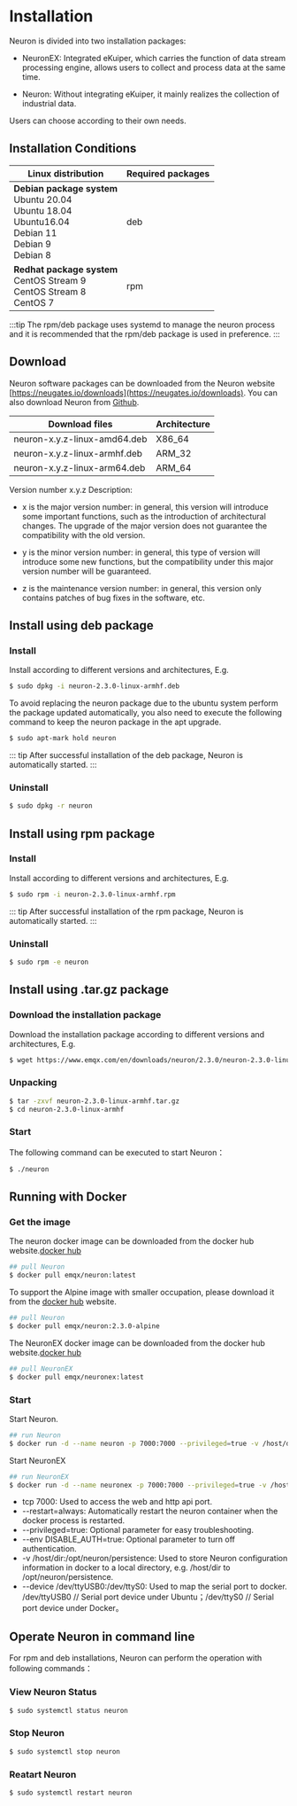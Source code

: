 # Installation

Neuron is divided into two installation packages:

* NeuronEX: Integrated eKuiper, which carries the function of data stream processing engine, allows users to collect and process data at the same time.

* Neuron: Without integrating eKuiper, it mainly realizes the collection of industrial data.

Users can choose according to their own needs.

## Installation Conditions

| Linux distribution                                    | Required packages  |
| ------------------------------------------------------------ | ------------------ |
| **Debian package system**</br>Ubuntu 20.04 </br>Ubuntu 18.04 </br>Ubuntu16.04</br>Debian 11</br>Debian 9</br>Debian 8               | deb         |
| **Redhat package system**</br>CentOS Stream 9</br>CentOS Stream 8</br>CentOS 7    | rpm         |

:::tip
The rpm/deb package uses systemd to manage the neuron process and it is recommended that the rpm/deb package is used in preference.
:::

## Download

Neuron software packages can be downloaded from the Neuron website [https://neugates.io/downloads](https://neugates.io/downloads). You can also download Neuron from [Github](https://github.com/emqx/neuron/releases).

| Download files                    | Architecture  |
| --------------------------------- | ------------- |
| neuron-x.y.z-linux-amd64.deb      | X86_64        |
| neuron-x.y.z-linux-armhf.deb      | ARM_32        |
| neuron-x.y.z-linux-arm64.deb      | ARM_64        |

Version number x.y.z Description:

* x is the major version number: in general, this version will introduce some important functions, such as the introduction of architectural changes. The upgrade of the major version does not guarantee the compatibility with the old version.

* y is the minor version number: in general, this type of version will introduce some new functions, but the compatibility under this major version number will be guaranteed.

* z is the maintenance version number: in general, this version only contains patches of bug fixes in the software, etc.

## Install using deb package

### Install

Install according to different versions and architectures, E.g.

```bash
$ sudo dpkg -i neuron-2.3.0-linux-armhf.deb
```

To avoid replacing the neuron package due to the ubuntu system perform the package updated automatically, you also need to execute the following command to keep the neuron package in the apt upgrade.

```bash
$ sudo apt-mark hold neuron
```

::: tip
After successful installation of the deb package, Neuron is automatically started.
:::

### Uninstall

```bash
$ sudo dpkg -r neuron
```

## Install using rpm package

### Install

Install according to different versions and architectures, E.g.

```bash
$ sudo rpm -i neuron-2.3.0-linux-armhf.rpm
```

::: tip
After successful installation of the rpm package, Neuron is automatically started.
:::

### Uninstall

```bash
$ sudo rpm -e neuron
```

## Install using .tar.gz package

### Download the installation package

Download the installation package according to different versions and architectures, E.g.

```bash
$ wget https://www.emqx.com/en/downloads/neuron/2.3.0/neuron-2.3.0-linux-armhf.tar.gz
```

### Unpacking

```bash
$ tar -zxvf neuron-2.3.0-linux-armhf.tar.gz
$ cd neuron-2.3.0-linux-armhf
```

### Start

The following command can be executed to start Neuron：

```bash
$ ./neuron
```

## Running with Docker

### Get the image

The neuron docker image can be downloaded from the docker hub website.[docker hub](https://hub.docker.com/r/emqx/neuron)

```bash
## pull Neuron
$ docker pull emqx/neuron:latest
```

To support the Alpine image with smaller occupation, please download it from the [docker hub](https://hub.docker.com/r/emqx/neuron/tags) website.

```bash
## pull Neuron
$ docker pull emqx/neuron:2.3.0-alpine
```

The NeuronEX docker image can be downloaded from the docker hub website.[docker hub](https://hub.docker.com/r/emqx/neuronex)

```bash
## pull NeuronEX
$ docker pull emqx/neuronex:latest
```

### Start

Start Neuron.

```bash
## run Neuron
$ docker run -d --name neuron -p 7000:7000 --privileged=true -v /host/dir:/opt/neuron/persistence --device /dev/ttyUSB0:/dev/ttyS0 --restart=always emqx/neuron:latest
```

Start NeuronEX

```bash
## run NeuronEX
$ docker run -d --name neuronex -p 7000:7000 --privileged=true -v /host/dir:/opt/neuron/persistence --device /dev/ttyUSB0:/dev/ttyS0 --restart=always emqx/neuronex:latest
```

* tcp 7000: Used to access the web and http api port.
* --restart=always: Automatically restart the neuron container when the docker process is restarted.
* --privileged=true: Optional parameter for easy troubleshooting.
* --env DISABLE_AUTH=true: Optional parameter to turn off authentication.
* -v /host/dir:/opt/neuron/persistence: Used to store Neuron configuration information in docker to a local directory, e.g. /host/dir to /opt/neuron/persistence.
* --device /dev/ttyUSB0:/dev/ttyS0: Used to map the serial port to docker. /dev/ttyUSB0 // Serial port device under Ubuntu；/dev/ttyS0 // Serial port device under Docker。

## Operate Neuron in command line

For rpm and deb installations, Neuron can perform the operation with following commands：

### View Neuron Status

```bash
$ sudo systemctl status neuron
```

### Stop Neuron

```bash
$ sudo systemctl stop neuron
```

### Reatart Neuron

```bash
$ sudo systemctl restart neuron
```
